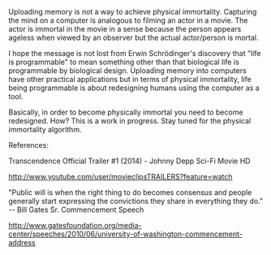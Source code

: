 Uploading memory is not a way to achieve physical immortality.  Capturing the mind on a computer is analogous to filming an actor in a movie.  The actor is immortal in the movie in a sense because the person appears ageless when viewed by an observer but the actual actor/person is mortal.

I hope the message is not lost from Erwin Schrödinger's discovery that "life is programmable" to mean something other than that biological life is programmable by biological design.  Uploading memory into computers have other practical applications but in terms of physical immortality, life being programmable is about redesigning humans using the computer as a tool.

Basically, in order to become physically immortal you need to become redesigned.  How? This is a work in progress.  Stay tuned for the physical immortality algorithm.



References:

Transcendence Official Trailer #1 (2014) - Johnny Depp Sci-Fi Movie HD

http://www.youtube.com/user/movieclipsTRAILERS?feature=watch



"Public will is when the right thing to do becomes consensus and people generally start expressing the convictions they share in everything they do."  -- Bill Gates Sr. Commencement Speech

http://www.gatesfoundation.org/media-center/speeches/2010/06/university-of-washington-commencement-address

